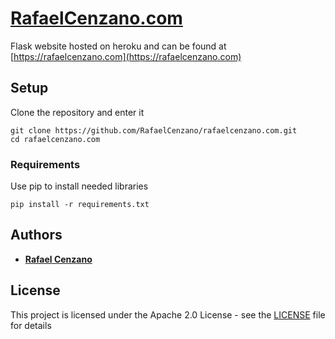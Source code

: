 # [RafaelCenzano.com](https://rafaelcenzano.com)

Flask website hosted on heroku and can be found at [https://rafaelcenzano.com](https://rafaelcenzano.com)

## Setup

Clone the repository and enter it

```
git clone https://github.com/RafaelCenzano/rafaelcenzano.com.git
cd rafaelcenzano.com
```

### Requirements

Use pip to install needed libraries

```
pip install -r requirements.txt
```

## Authors

* [**Rafael Cenzano**](https://github.com/RafaelCenzano)

## License

This project is licensed under the Apache 2.0 License - see the [LICENSE](LICENSE) file for details
